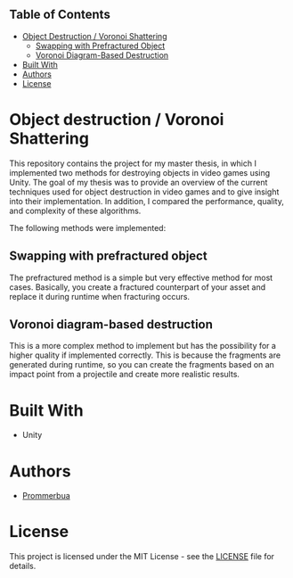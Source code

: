 ## Table of Contents

- [Object Destruction / Voronoi Shattering](#object-destruction--voronoi-shattering)
  - [Swapping with Prefractured Object](#swapping-with-prefractured-object)
  - [Voronoi Diagram-Based Destruction](#voronoi-diagram-based-destruction)
- [Built With](#built-with)
- [Authors](#authors)
- [License](#license)




# Object destruction / Voronoi Shattering

This repository contains the project for my master thesis, in which I implemented two methods for destroying objects in video games using Unity. The goal of my thesis was to provide an overview of the current techniques used for object destruction in video games and to give insight into their implementation. In addition, I compared the performance, quality, and complexity of these algorithms.

The following methods were implemented:

## Swapping with prefractured object
The prefractured method is a simple but very effective method for most cases. Basically, you create a fractured counterpart of your asset and replace it during runtime when fracturing occurs.
## Voronoi diagram-based destruction
This is a more complex method to implement but has the possibility for a higher quality if implemented correctly. This is because the fragments are generated during runtime, so you can create the fragments based on an impact point from a projectile and create more realistic results.

# Built With

- Unity

# Authors

- [Prommerbua](https://github.com/Prommerbua)

# License

This project is licensed under the MIT License - see the [LICENSE](LICENSE) file for details.
